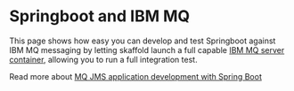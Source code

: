# Springboot and IBM MQ  
This page shows how easy you can develop and test Springboot against IBM MQ messaging by letting skaffold launch a full capable [IBM MQ server container](https://github.com/ibm-messaging/mq-container), allowing you to run a full integration test.

Read more about [MQ JMS application development with Spring Boot](https://developer.ibm.com/tutorials/mq-jms-application-development-with-spring-boot/)

